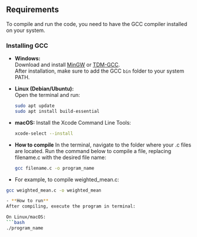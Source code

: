 ## Requirements

To compile and run the code, you need to have the GCC compiler installed on your system.

### Installing GCC

- **Windows:**  
  Download and install [MinGW](http://www.mingw.org/) or [TDM-GCC](https://jmeubank.github.io/tdm-gcc/).  
  After installation, make sure to add the GCC `bin` folder to your system PATH.

- **Linux (Debian/Ubuntu):**  
  Open the terminal and run:  
  ```bash
  sudo apt update
  sudo apt install build-essential

- **macOS:**
  Install the Xcode Command Line Tools:
  ```bash
  xcode-select --install

- **How to compile**
  In the terminal, navigate to the folder where your .c files are located.
  Run the command below to compile a file, replacing filename.c with the desired file name:
  ```bash
  gcc filename.c -o program_name

 - For example, to compile weighted_mean.c:
  ```bash
  gcc weighted_mean.c -o weighted_mean

- **How to run**
  After compiling, execute the program in terminal:

  On Linux/macOS:
  ```bash
  ./program_name

